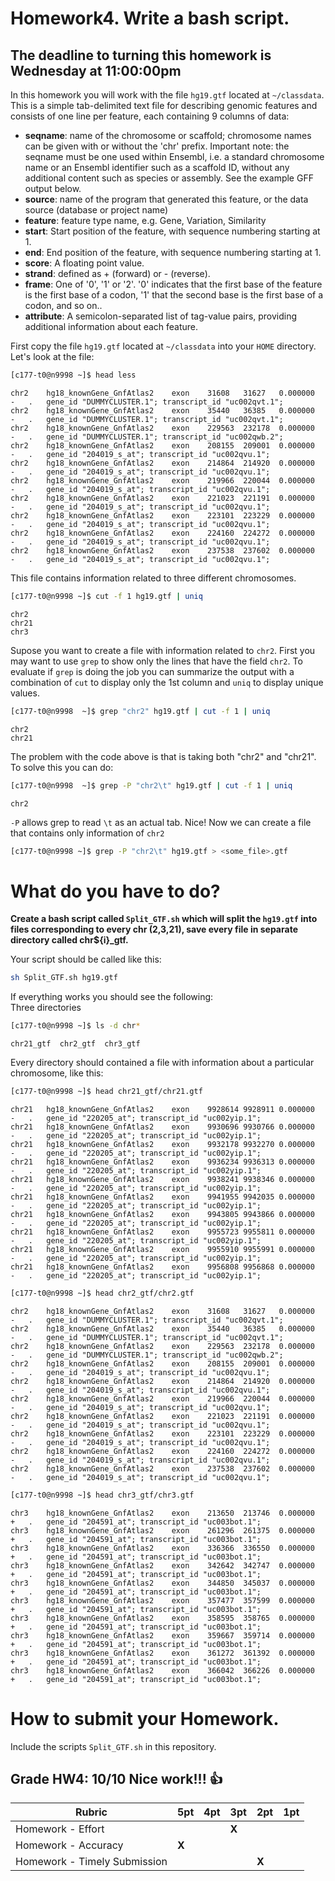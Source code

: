 # Homework4. Write a bash script.  

## The deadline to turning this homework is **Wednesday at 11:00:00pm**   

In this homework you will work with the file `hg19.gtf` located at `~/classdata`. This is a simple tab-delimited text file for describing genomic features and 
consists of one line per feature, each containing 9 columns of data:  

- **seqname**: name of the chromosome or scaffold; chromosome names can be given with or without the 'chr' prefix. Important note: the seqname must be one used within Ensembl, i.e. a standard chromosome name or an Ensembl identifier such as a scaffold ID, without any additional content such as species or assembly. See the example GFF output below.  
- **source**: name of the program that generated this feature, or the data source (database or project name)  
- **feature**: feature type name, e.g. Gene, Variation, Similarity  
- **start**: Start position of the feature, with sequence numbering starting at 1.  
- **end**: End position of the feature, with sequence numbering starting at 1.  
- **score**: A floating point value.  
- **strand**: defined as + (forward) or - (reverse).  
- **frame**: One of '0', '1' or '2'. '0' indicates that the first base of the feature is the first base of a codon, '1' that the second base is the first base of a codon, and so on..  
- **attribute**: A semicolon-separated list of tag-value pairs, providing additional information about each feature.  

First copy the file `hg19.gtf` located at `~/classdata` into your `HOME` directory. 
Let's look at the file:  
```bash
[c177-t0@n9998 ~]$ head less
```

```
chr2	hg18_knownGene_GnfAtlas2	exon	31608	31627	0.000000	-	.	gene_id "DUMMYCLUSTER.1"; transcript_id "uc002qvt.1";
chr2	hg18_knownGene_GnfAtlas2	exon	35440	36385	0.000000	-	.	gene_id "DUMMYCLUSTER.1"; transcript_id "uc002qvt.1";
chr2	hg18_knownGene_GnfAtlas2	exon	229563	232178	0.000000	-	.	gene_id "DUMMYCLUSTER.1"; transcript_id "uc002qwb.2";
chr2	hg18_knownGene_GnfAtlas2	exon	208155	209001	0.000000	-	.	gene_id "204019_s_at"; transcript_id "uc002qvu.1";
chr2	hg18_knownGene_GnfAtlas2	exon	214864	214920	0.000000	-	.	gene_id "204019_s_at"; transcript_id "uc002qvu.1";
chr2	hg18_knownGene_GnfAtlas2	exon	219966	220044	0.000000	-	.	gene_id "204019_s_at"; transcript_id "uc002qvu.1";
chr2	hg18_knownGene_GnfAtlas2	exon	221023	221191	0.000000	-	.	gene_id "204019_s_at"; transcript_id "uc002qvu.1";
chr2	hg18_knownGene_GnfAtlas2	exon	223101	223229	0.000000	-	.	gene_id "204019_s_at"; transcript_id "uc002qvu.1";
chr2	hg18_knownGene_GnfAtlas2	exon	224160	224272	0.000000	-	.	gene_id "204019_s_at"; transcript_id "uc002qvu.1";
chr2	hg18_knownGene_GnfAtlas2	exon	237538	237602	0.000000	-	.	gene_id "204019_s_at"; transcript_id "uc002qvu.1";
```

This file contains information related to three different chromosomes.  

```bash
[c177-t0@n9998 ~]$ cut -f 1 hg19.gtf | uniq
```
~~~
chr2
chr21
chr3
~~~

Supose you want to create a file with information related to `chr2`. First you may 
want to use `grep` to show only the lines that have the field `chr2`. To evaluate if `grep` is doing the job you can
summarize the output with a combination of 
`cut` to display only the 1st column and `uniq` to display unique values.  

```bash
[c177-t0@n9998  ~]$ grep "chr2" hg19.gtf | cut -f 1 | uniq
```
~~~
chr2
chr21
~~~

The problem with the code above is that is taking both "chr2" and "chr21". To solve this you can do:  

```bash
[c177-t0@n9998  ~]$ grep -P "chr2\t" hg19.gtf | cut -f 1 | uniq
```
~~~
chr2
~~~
`-P` allows grep to read `\t` as an actual tab. Nice! Now we can create a file that contains only information of `chr2`

```bash
[c177-t0@n9998 ~]$ grep -P "chr2\t" hg19.gtf > <some_file>.gtf
```


# What do you have to do?    
**Create a bash script called `Split_GTF.sh`  which will split the `hg19.gtf` into files corresponding to every chr (2,3,21), 
save every file in separate directory called chr${i}_gtf.**

Your script should be called like this:  
```bash
sh Split_GTF.sh hg19.gtf   
```
If everything works you should see the following:  
Three directories  
```bash
[c177-t0@n9998 ~]$ ls -d chr*
```
~~~
chr21_gtf  chr2_gtf  chr3_gtf
~~~

Every directory should contained a file with information about a particular chromosome, like this:  
```bash
[c177-t0@n9998 ~]$ head chr21_gtf/chr21.gtf
```
~~~
chr21	hg18_knownGene_GnfAtlas2	exon	9928614	9928911	0.000000	-	.	gene_id "220205_at"; transcript_id "uc002yip.1";
chr21	hg18_knownGene_GnfAtlas2	exon	9930696	9930766	0.000000	-	.	gene_id "220205_at"; transcript_id "uc002yip.1";
chr21	hg18_knownGene_GnfAtlas2	exon	9932178	9932270	0.000000	-	.	gene_id "220205_at"; transcript_id "uc002yip.1";
chr21	hg18_knownGene_GnfAtlas2	exon	9936234	9936313	0.000000	-	.	gene_id "220205_at"; transcript_id "uc002yip.1";
chr21	hg18_knownGene_GnfAtlas2	exon	9938241	9938346	0.000000	-	.	gene_id "220205_at"; transcript_id "uc002yip.1";
chr21	hg18_knownGene_GnfAtlas2	exon	9941955	9942035	0.000000	-	.	gene_id "220205_at"; transcript_id "uc002yip.1";
chr21	hg18_knownGene_GnfAtlas2	exon	9943805	9943866	0.000000	-	.	gene_id "220205_at"; transcript_id "uc002yip.1";
chr21	hg18_knownGene_GnfAtlas2	exon	9955723	9955811	0.000000	-	.	gene_id "220205_at"; transcript_id "uc002yip.1";
chr21	hg18_knownGene_GnfAtlas2	exon	9955910	9955991	0.000000	-	.	gene_id "220205_at"; transcript_id "uc002yip.1";
chr21	hg18_knownGene_GnfAtlas2	exon	9956808	9956868	0.000000	-	.	gene_id "220205_at"; transcript_id "uc002yip.1";
~~~
```bash
[c177-t0@n9998 ~]$ head chr2_gtf/chr2.gtf
```
~~~
chr2	hg18_knownGene_GnfAtlas2	exon	31608	31627	0.000000	-	.	gene_id "DUMMYCLUSTER.1"; transcript_id "uc002qvt.1";
chr2	hg18_knownGene_GnfAtlas2	exon	35440	36385	0.000000	-	.	gene_id "DUMMYCLUSTER.1"; transcript_id "uc002qvt.1";
chr2	hg18_knownGene_GnfAtlas2	exon	229563	232178	0.000000	-	.	gene_id "DUMMYCLUSTER.1"; transcript_id "uc002qwb.2";
chr2	hg18_knownGene_GnfAtlas2	exon	208155	209001	0.000000	-	.	gene_id "204019_s_at"; transcript_id "uc002qvu.1";
chr2	hg18_knownGene_GnfAtlas2	exon	214864	214920	0.000000	-	.	gene_id "204019_s_at"; transcript_id "uc002qvu.1";
chr2	hg18_knownGene_GnfAtlas2	exon	219966	220044	0.000000	-	.	gene_id "204019_s_at"; transcript_id "uc002qvu.1";
chr2	hg18_knownGene_GnfAtlas2	exon	221023	221191	0.000000	-	.	gene_id "204019_s_at"; transcript_id "uc002qvu.1";
chr2	hg18_knownGene_GnfAtlas2	exon	223101	223229	0.000000	-	.	gene_id "204019_s_at"; transcript_id "uc002qvu.1";
chr2	hg18_knownGene_GnfAtlas2	exon	224160	224272	0.000000	-	.	gene_id "204019_s_at"; transcript_id "uc002qvu.1";
chr2	hg18_knownGene_GnfAtlas2	exon	237538	237602	0.000000	-	.	gene_id "204019_s_at"; transcript_id "uc002qvu.1";
~~~
```bash
[c177-t0@n9998 ~]$ head chr3_gtf/chr3.gtf
```
~~~
chr3	hg18_knownGene_GnfAtlas2	exon	213650	213746	0.000000	+	.	gene_id "204591_at"; transcript_id "uc003bot.1";
chr3	hg18_knownGene_GnfAtlas2	exon	261296	261375	0.000000	+	.	gene_id "204591_at"; transcript_id "uc003bot.1";
chr3	hg18_knownGene_GnfAtlas2	exon	336366	336550	0.000000	+	.	gene_id "204591_at"; transcript_id "uc003bot.1";
chr3	hg18_knownGene_GnfAtlas2	exon	342642	342747	0.000000	+	.	gene_id "204591_at"; transcript_id "uc003bot.1";
chr3	hg18_knownGene_GnfAtlas2	exon	344850	345037	0.000000	+	.	gene_id "204591_at"; transcript_id "uc003bot.1";
chr3	hg18_knownGene_GnfAtlas2	exon	357477	357599	0.000000	+	.	gene_id "204591_at"; transcript_id "uc003bot.1";
chr3	hg18_knownGene_GnfAtlas2	exon	358595	358765	0.000000	+	.	gene_id "204591_at"; transcript_id "uc003bot.1";
chr3	hg18_knownGene_GnfAtlas2	exon	359667	359714	0.000000	+	.	gene_id "204591_at"; transcript_id "uc003bot.1";
chr3	hg18_knownGene_GnfAtlas2	exon	361272	361392	0.000000	+	.	gene_id "204591_at"; transcript_id "uc003bot.1";
chr3	hg18_knownGene_GnfAtlas2	exon	366042	366226	0.000000	+	.	gene_id "204591_at"; transcript_id "uc003bot.1";
~~~

# How to submit your Homework. 
Include the scripts `Split_GTF.sh` in this repository.  

## Grade HW4: 10/10 Nice work!!! :thumbsup:

| **Rubric** | **5pt** | **4pt** | **3pt** | **2pt** | **1pt** |
| --- | ---| --- | --- | --- | --- |
| Homework - Effort |  | | **X** | | |
| Homework - Accuracy | **X** | | | | |
| Homework - Timely Submission |  | | | **X** | |
